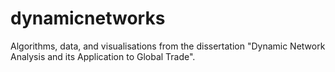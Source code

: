 # dynamicnetworks

Algorithms, data, and visualisations from the dissertation "Dynamic Network Analysis and its Application to Global Trade".
